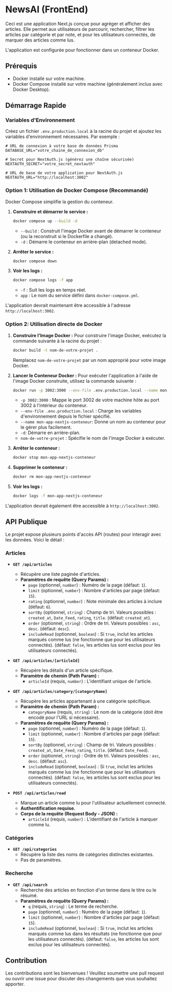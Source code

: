 # NewsAI (FrontEnd)

Ceci est une application Next.js conçue pour agréger et afficher des articles. Elle permet aux utilisateurs de parcourir, rechercher, filtrer les articles par catégorie et par note, et pour les utilisateurs connectés, de marquer des articles comme lus.

L'application est configurée pour fonctionner dans un conteneur Docker.

## Prérequis

*   Docker installé sur votre machine.
*   Docker Compose installé sur votre machine (généralement inclus avec Docker Desktop).

## Démarrage Rapide

### Variables d'Environnement

Créez un fichier `.env.production.local` à la racine du projet et ajoutez les variables d'environnement nécessaires. Par exemple :

```
# URL de connexion à votre base de données Prisma
DATABASE_URL="votre_chaine_de_connexion_db"

# Secret pour NextAuth.js (générez une chaîne sécurisée)
NEXTAUTH_SECRET="votre_secret_nextauth"

# URL de base de votre application pour NextAuth.js
NEXTAUTH_URL="http://localhost:3002"

```

### Option 1: Utilisation de Docker Compose (Recommandé)

Docker Compose simplifie la gestion du conteneur.

1.  **Construire et démarrer le service :**
    ```bash
    docker compose up --build -d
    ```
    *   `--build` : Construit l'image Docker avant de démarrer le conteneur (ou la reconstruit si le Dockerfile a changé).
    *   `-d` : Démarre le conteneur en arrière-plan (detached mode).

2.  **Arrêter le service :**
    ```bash
    docker compose down
    ```

3.  **Voir les logs :**
    ```bash
    docker compose logs -f app
    ```
    *   `-f` : Suit les logs en temps réel.
    *   `app` : Le nom du service défini dans `docker-compose.yml`.

L'application devrait maintenant être accessible à l'adresse `http://localhost:3002`.

### Option 2: Utilisation directe de Docker

1.  **Construire l'Image Docker :**
    Pour construire l'image Docker, exécutez la commande suivante à la racine du projet :
    ```bash
    docker build -t nom-de-votre-projet .
    ```
    Remplacez `nom-de-votre-projet` par un nom approprié pour votre image Docker.

2.  **Lancer le Conteneur Docker :**
    Pour exécuter l'application à l'aide de l'image Docker construite, utilisez la commande suivante :
    ```bash
    docker run -p 3002:3000 --env-file .env.production.local --name mon-app-nextjs-conteneur -d nom-de-votre-projet
    ```
    *   `-p 3002:3000` : Mappe le port 3002 de votre machine hôte au port 3002 à l'intérieur du conteneur.
    *   `--env-file .env.production.local` : Charge les variables d'environnement depuis le fichier spécifié.
    *   `--name mon-app-nextjs-conteneur`: Donne un nom au conteneur pour le gérer plus facilement.
    *   `-d`: Démarre en arrière-plan.
    *   `nom-de-votre-projet` : Spécifie le nom de l'image Docker à exécuter.

3.  **Arrêter le conteneur :**
    ```bash
    docker stop mon-app-nextjs-conteneur
    ```

4.  **Supprimer le conteneur :**
    ```bash
    docker rm mon-app-nextjs-conteneur
    ```

5.  **Voir les logs :**
    ```bash
    docker logs -f mon-app-nextjs-conteneur
    ```

L'application devrait également être accessible à `http://localhost:3002`.

## API Publique

Le projet expose plusieurs points d'accès API (routes) pour interagir avec les données. Voici le détail :

### Articles

*   **`GET /api/articles`**
    *   Récupère une liste paginée d'articles.
    *   **Paramètres de requête (Query Params) :**
        *   `page` (optionnel, `number`) : Numéro de la page (défaut: `1`).
        *   `limit` (optionnel, `number`) : Nombre d'articles par page (défaut: `15`).
        *   `rating` (optionnel, `number`) : Note minimale des articles à inclure (défaut: `6`).
        *   `sortBy` (optionnel, `string`) : Champ de tri. Valeurs possibles : `created_at`, `Date_Feed`, `rating`, `title`. (défaut: `created_at`).
        *   `order` (optionnel, `string`) : Ordre de tri. Valeurs possibles : `asc`, `desc`. (défaut: `desc`).
        *   `includeRead` (optionnel, `boolean`) : Si `true`, inclut les articles marqués comme lus (ne fonctionne que pour les utilisateurs connectés). (défaut: `false`, les articles lus sont exclus pour les utilisateurs connectés).

*   **`GET /api/articles/[articleId]`**
    *   Récupère les détails d'un article spécifique.
    *   **Paramètre de chemin (Path Param) :**
        *   `articleId` (requis, `number`) : L'identifiant unique de l'article.

*   **`GET /api/articles/category/[categoryName]`**
    *   Récupère les articles appartenant à une catégorie spécifique.
    *   **Paramètre de chemin (Path Param) :**
        *   `categoryName` (requis, `string`) : Le nom de la catégorie (doit être encodé pour l'URL si nécessaire).
    *   **Paramètres de requête (Query Params) :**
        *   `page` (optionnel, `number`) : Numéro de la page (défaut: `1`).
        *   `limit` (optionnel, `number`) : Nombre d'articles par page (défaut: `15`).
        *   `sortBy` (optionnel, `string`) : Champ de tri. Valeurs possibles : `created_at`, `Date_Feed`, `rating`, `title`. (défaut: `Date_Feed`).
        *   `order` (optionnel, `string`) : Ordre de tri. Valeurs possibles : `asc`, `desc`. (défaut: `asc`).
        *   `includeRead` (optionnel, `boolean`) : Si `true`, inclut les articles marqués comme lus (ne fonctionne que pour les utilisateurs connectés). (défaut: `false`, les articles lus sont exclus pour les utilisateurs connectés).

*   **`POST /api/articles/read`**
    *   Marque un article comme lu pour l'utilisateur actuellement connecté.
    *   **Authentification requise.**
    *   **Corps de la requête (Request Body - JSON) :**
        *   `articleId` (requis, `number`) : L'identifiant de l'article à marquer comme lu.

### Catégories

*   **`GET /api/categories`**
    *   Récupère la liste des noms de catégories distinctes existantes.
    *   Pas de paramètres.

### Recherche

*   **`GET /api/search`**
    *   Recherche des articles en fonction d'un terme dans le titre ou le résumé.
    *   **Paramètres de requête (Query Params) :**
        *   `q` (requis, `string`) : Le terme de recherche.
        *   `page` (optionnel, `number`) : Numéro de la page (défaut: `1`).
        *   `limit` (optionnel, `number`) : Nombre d'articles par page (défaut: `15`).
        *   `includeRead` (optionnel, `boolean`) : Si `true`, inclut les articles marqués comme lus dans les résultats (ne fonctionne que pour les utilisateurs connectés). (défaut: `false`, les articles lus sont exclus pour les utilisateurs connectés).

## Contribution

Les contributions sont les bienvenues ! Veuillez soumettre une pull request ou ouvrir une issue pour discuter des changements que vous souhaitez apporter.
